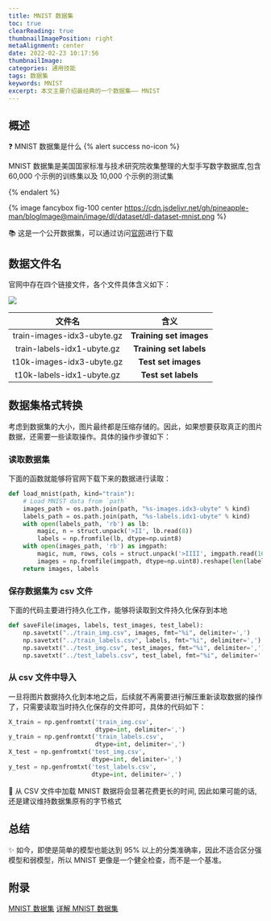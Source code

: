 ```yaml
---
title: MNIST 数据集
toc: true
clearReading: true
thumbnailImagePosition: right
metaAlignment: center
date: 2022-02-23 10:17:56
thumbnailImage:
categories: 通用技能
tags: 数据集
keywords: MNIST
excerpt: 本文主要介绍最经典的一个数据集—— MNIST
---
```


<!-- toc -->

## 概述

:question: MNIST 数据集是什么
{% alert success no-icon %}

MNIST 数据集是美国国家标准与技术研究院收集整理的大型手写数字数据库,包含 60,000 个示例的训练集以及 10,000 个示例的测试集

{% endalert %}

{% image fancybox fig-100  center https://cdn.jsdelivr.net/gh/pineapple-man/blogImage@main/image/dl/dataset/dl-dataset-mnist.png %}

:books: 这是一个公开数据集，可以通过访问[官网](http://yann.lecun.com/exdb/mnist/)进行下载

## 数据文件名

官网中存在四个链接文件，各个文件具体含义如下：

![](https://cdn.jsdelivr.net/gh/pineapple-man/blogImage@main/image/dl/dataset/dl-dataset-mnist-datafile.png)

|           文件名           |          含义           |
| :------------------------: | :---------------------: |
| train-images-idx3-ubyte.gz | **Training set images** |
| train-labels-idx1-ubyte.gz | **Training set labels** |
| t10k-images-idx3-ubyte.gz  |   **Test set images**   |
| t10k-labels-idx1-ubyte.gz  |   **Test set labels**   |

## 数据集格式转换

考虑到数据集的大小，图片最终都是压缩存储的。因此，如果想要获取真正的图片数据，还需要一些读取操作。具体的操作步骤如下：

### 读取数据集

下面的函数就能够将官网下载下来的数据进行读取：

```python
def load_mnist(path, kind="train"):
    # Load MNIST data from `path`
    images_path = os.path.join(path, "%s-images.idx3-ubyte" % kind)
    labels_path = os.path.join(path, "%s-labels.idx1-ubyte" % kind)
    with open(labels_path, 'rb') as lb:
        magic, n = struct.unpack('>II', lb.read(8))
        labels = np.fromfile(lb, dtype=np.uint8)
    with open(images_path, 'rb') as imgpath:
        magic, num, rows, cols = struct.unpack('>IIII', imgpath.read(16))
        images = np.fromfile(imgpath, dtype=np.uint8).reshape(len(labels), 784)
    return images, labels
```

### 保存数据集为 csv 文件

下面的代码主要进行持久化工作，能够将读取到文件持久化保存到本地

```python
def saveFile(images, labels, test_images, test_label):
    np.savetxt("../train_img.csv", images, fmt="%i", delimiter=',')
    np.savetxt("../train_labels.csv", labels, fmt="%i", delimiter=',')
    np.savetxt("../test_img.csv", test_images, fmt="%i", delimiter=',')
    np.savetxt("../test_labels.csv", test_label, fmt="%i", delimiter=',')
```

### 从 csv 文件中导入

一旦将图片数据持久化到本地之后，后续就不再需要进行解压重新读取数据的操作了，只需要读取当时持久化保存的文件即可，具体的代码如下：

```python
X_train = np.genfromtxt('train_img.csv',
                        dtype=int, delimiter=',')
y_train = np.genfromtxt('train_labels.csv',
                        dtype=int, delimiter=',')
X_test = np.genfromtxt('test_img.csv',
                       dtype=int, delimiter=',')
y_test = np.genfromtxt('test_labels.csv',
                       dtype=int, delimiter=',')
```

:older_man: 从 CSV 文件中加载 MNIST 数据将会显著花费更长的时间, 因此如果可能的话, 还是建议维持数据集原有的字节格式

## 总结

:sparkles: 如今，即使是简单的模型也能达到 95% 以上的分类准确率，因此不适合区分强模型和弱模型，所以 MNIST 更像是⼀个健全检查，而不是⼀个基准。

## 附录

[MNIST 数据集](https://zhuanlan.zhihu.com/p/36592188)
[详解 MNIST 数据集](https://blog.csdn.net/simple_the_best/article/details/75267863)
